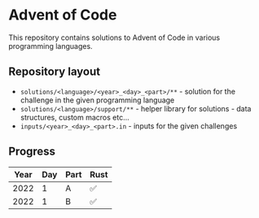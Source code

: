 # Advent of Code

This repository contains solutions to Advent of Code in various programming languages.

## Repository layout

- `solutions/<language>/<year>_<day>_<part>/**` - solution for the challenge in the given programming language
- `solutions/<language>/support/**` - helper library for solutions - data structures, custom macros etc...
- `inputs/<year>_<day>_<part>.in` - inputs for the given challenges

## Progress

| Year | Day | Part | Rust |
| ---- | --- | ---- | ---- |
| 2022 |  1  |   A  |  ✅  |
| 2022 |  1  |   B  |  ✅  |

